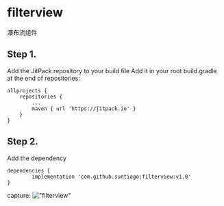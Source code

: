 # filterview
瀑布流组件
## Step 1.
Add the JitPack repository to your build file
Add it in your root build.gradle at the end of repositories:

	allprojects {
		repositories {
			...
			maven { url 'https://jitpack.io' }
		}
	}
## Step 2.
Add the dependency

	dependencies {
	        implementation 'com.github.suntiago:filterview:v1.0'
	}

capture:
!["filterview"]()